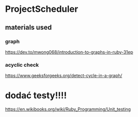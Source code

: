 # ProjectScheduler

## materials used
### graph
https://dev.to/mwong068/introduction-to-graphs-in-ruby-31ep
### acyclic check
https://www.geeksforgeeks.org/detect-cycle-in-a-graph/

# dodać testy!!!!
https://en.wikibooks.org/wiki/Ruby_Programming/Unit_testing